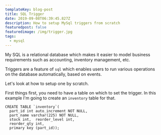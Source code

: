 ```yaml
---
templateKey: blog-post
title: SQL Trigger
date: 2019-09-08T06:39:45.827Z
description: How to setup MySql triggers from scratch
featuredpost: false
featuredimage: /img/trigger.jpg
tags:
  - mysql
---
```

My SQL is a relational database which makes it easier to model business requirements such as accounting, inventory management, etc.

Triggers are a feature of `sql` which enables users to run various operations on the database automatically, based on events.

Let's look at how to setup one by scratch.

First things first, you need to have a table on which to set the trigger. In this example I'm going to create an `inventory` table for that.



```
CREATE TABLE `inventory`(  
  part_id int auto_increment NOT NULL,
  part_name varchar(225) NOT NULL,
  stock int,  reorder_level int,
  reorder_qty int,
  primary key (part_id)); 
```
